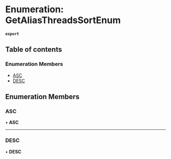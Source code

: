 # Enumeration: GetAliasThreadsSortEnum

**`export`**

## Table of contents

### Enumeration Members

- [ASC](GetAliasThreadsSortEnum.md#asc)
- [DESC](GetAliasThreadsSortEnum.md#desc)

## Enumeration Members

### <a id="asc" name="asc"></a> ASC

• **ASC**

___

### <a id="desc" name="desc"></a> DESC

• **DESC**
